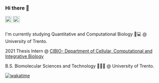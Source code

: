 ### Hi there 👋
<a href="https://www.linkedin.com/in/annalisa-xamin/">
  <img align="left" alt="Annalisa Xamin's Linkedin" width="22px" src="https://cdn1.iconfinder.com/data/icons/logotypes/32/square-linkedin-512.png" />
</a>
<a href="https://github.com/annalisaxamin/">
  <img align="left" alt="Annalisa Xamin's Github" width="22px" src="https://cdn3.iconfinder.com/data/icons/social-rounded-2/72/GitHub-512.png" />
</a>

<br/>
<br/>


I'm currently studying Quantitative and Computational Biology 🧬💻 @ University of Trento.


2021 Thesis Intern @ [CIBIO- Department of Cellular, Computational and Integrative Biology ](https://www.cibio.unitn.it/1096/rna-regulatory-networks)

B.S. Biomolecular Sciences and Technology 🦠🧫🔬 @ University of Trento.


[![wakatime](https://wakatime.com/badge/user/a33f68b7-d001-4038-8492-128bf538dfd9.svg)](.)

<!--
**annalisaxamin/annalisaxamin** is a ✨ _special_ ✨ repository because its `README.md` (this file) appears on your GitHub profile.

Here are some ideas to get you started:

- 🔭 I’m currently working on ...
- 🌱 I’m currently learning ...
- 👯 I’m looking to collaborate on ...
- 🤔 I’m looking for help with ...
- 💬 Ask me about ...
- 📫 How to reach me: ...
- 😄 Pronouns: ...
- ⚡ Fun fact: ...
-->


